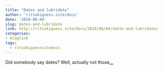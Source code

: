 ```yaml
---
title: "Dates and lubridate"
author: 'ritsokiguess.site/docs'
date: '2018-08-04'
slug: dates-and-lubridate
link: http://ritsokiguess.site/docs/2018/08/04/dates-and-lubridate/
categories:
- bloglink
tags:
  - ritsokiguesssitedocs
---
```


Did somebody say dates? Well, actually not those[... <i class="fas fa-external-link-alt"></i>](http://ritsokiguess.site/docs/2018/08/04/dates-and-lubridate/)

